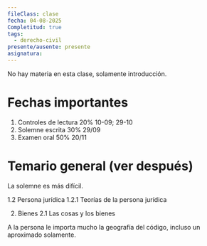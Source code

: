 ```yaml
---
fileClass: clase
fecha: 04-08-2025
Completitud: true
tags:
  - derecho-civil
presente/ausente: presente
asignatura: 
---
```

No hay materia en esta clase, solamente introducción.

# Fechas importantes

1. Controles de lectura 20% 10-09; 29-10
2. Solemne escrita 30% 29/09
3. Examen oral 50% 20/11

# Temario general (ver después)

La solemne es más difícil.

1.2 Persona jurídica
1.2.1 Teorías de la persona jurídica

2. Bienes
2.1 Las cosas y los bienes


A la persona le importa mucho la geografía del código, incluso un aproximado solamente.